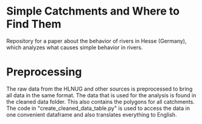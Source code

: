 # Simple Catchments and Where to Find Them
Repository for a paper about the behavior of rivers in Hesse (Germany), which analyzes what causes simple behavior in rivers. 

# Preprocessing
The raw data from the HLNUG and other sources is preprocessed to bring all data in the same format. The data that is used for the analysis is found in the cleaned data folder. This also contains the polygons for all catchments. The code in "create_cleaned_data_table.py" is used to access the data in one convenient dataframe and also translates everything to English. 

